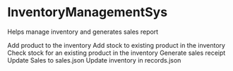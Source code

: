 # InventoryManagementSys
Helps manage inventory and generates sales report

Add product to the inventory
Add stock to existing product in the inventory
Check stock for an existing product in the inventory
Generate sales receipt
Update Sales to sales.json
Update inventory in records.json

